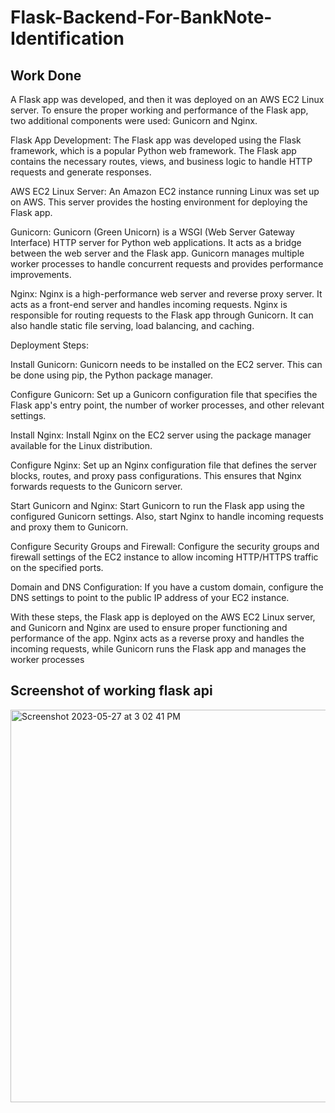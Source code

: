 # Flask-Backend-For-BankNote-Identification

## Work Done
A Flask app was developed, and then it was deployed on an AWS EC2 Linux server. To ensure the proper working and performance of the Flask app, two additional components were used: Gunicorn and Nginx.

Flask App Development: The Flask app was developed using the Flask framework, which is a popular Python web framework. The Flask app contains the necessary routes, views, and business logic to handle HTTP requests and generate responses.

AWS EC2 Linux Server: An Amazon EC2 instance running Linux was set up on AWS. This server provides the hosting environment for deploying the Flask app.

Gunicorn: Gunicorn (Green Unicorn) is a WSGI (Web Server Gateway Interface) HTTP server for Python web applications. It acts as a bridge between the web server and the Flask app. Gunicorn manages multiple worker processes to handle concurrent requests and provides performance improvements.

Nginx: Nginx is a high-performance web server and reverse proxy server. It acts as a front-end server and handles incoming requests. Nginx is responsible for routing requests to the Flask app through Gunicorn. It can also handle static file serving, load balancing, and caching.

Deployment Steps:

Install Gunicorn: Gunicorn needs to be installed on the EC2 server. This can be done using pip, the Python package manager.

Configure Gunicorn: Set up a Gunicorn configuration file that specifies the Flask app's entry point, the number of worker processes, and other relevant settings.

Install Nginx: Install Nginx on the EC2 server using the package manager available for the Linux distribution.

Configure Nginx: Set up an Nginx configuration file that defines the server blocks, routes, and proxy pass configurations. This ensures that Nginx forwards requests to the Gunicorn server.

Start Gunicorn and Nginx: Start Gunicorn to run the Flask app using the configured Gunicorn settings. Also, start Nginx to handle incoming requests and proxy them to Gunicorn.

Configure Security Groups and Firewall: Configure the security groups and firewall settings of the EC2 instance to allow incoming HTTP/HTTPS traffic on the specified ports.

Domain and DNS Configuration: If you have a custom domain, configure the DNS settings to point to the public IP address of your EC2 instance.

With these steps, the Flask app is deployed on the AWS EC2 Linux server, and Gunicorn and Nginx are used to ensure proper functioning and performance of the app. Nginx acts as a reverse proxy and handles the incoming requests, while Gunicorn runs the Flask app and manages the worker processes

## Screenshot of working flask api
<img width="628" alt="Screenshot 2023-05-27 at 3 02 41 PM" src="https://github.com/karan-pawar-09/Flask-Backend-For-BankNote-Identification/assets/70064211/760ff4b2-2847-4d42-a8a1-0e902756e34d">
